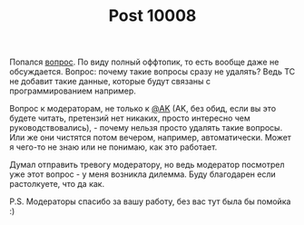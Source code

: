 ﻿---
title: "Post 10008"
se.owner.user_id: 238742
se.owner.display_name: "Andrew"
se.owner.link: "https://ru.meta.stackoverflow.com/users/238742/andrew"
se.link: "https://ru.meta.stackoverflow.com/q/10008"
se.post_id: 10008
se.post_type: question
se.score: 6
---
<p>Попался <a href="https://ru.stackoverflow.com/questions/1068471/%D0%A1%D0%BC%D0%BE%D0%B3%D1%83-%D0%BB%D0%B8-%D1%8F-%D0%B1%D1%8B%D1%82%D1%8C-%D1%85%D0%B8%D1%80%D1%83%D1%80%D0%B3%D0%BE%D0%BC-%D1%81%D0%BE-%D1%88%D1%80%D0%B0%D0%BC%D0%B0%D0%BC%D0%B8">вопрос</a>. По виду полный оффтопик, то есть вообще даже не обсуждается. Вопрос: почему такие вопросы сразу не удалять? Ведь ТС не добавит такие данные, которые будут связаны с программированием например. </p>

<p>Вопрос к модераторам, не только к <a href="https://ru.stackoverflow.com/users/213987/a-k">@AK</a> (AK, без обид, если вы это будете читать, претензий нет никаких, просто интересно чем руководствовались), - почему нельзя просто удалять такие вопросы. Или же они чистятся потом вечером, например, автоматически. Может я чего-то не знаю или не понимаю, как это работает.</p>

<p>Думал отправить тревогу модератору, но ведь модератор посмотрел уже этот вопрос - у меня возникла дилемма. Буду благодарен если растолкуете, что да как. </p>

<p>P.S. Модераторы спасибо за вашу работу, без вас тут была бы помойка :)</p>
